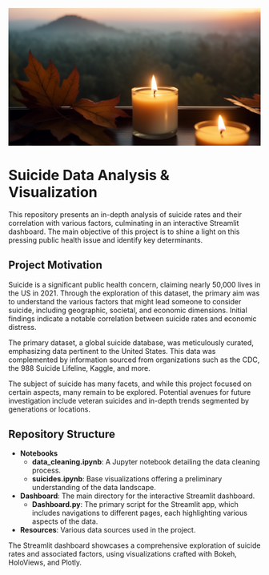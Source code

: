 <p align="center">
  <img src="https://github.com/marko-londo/Suicide-Analysis/blob/main/Resources/Images/candles.png?raw=true" alt="Header Image">
</p>

# Suicide Data Analysis & Visualization

This repository presents an in-depth analysis of suicide rates and their correlation with various factors, culminating in an interactive Streamlit dashboard. The main objective of this project is to shine a light on this pressing public health issue and identify key determinants.

## Project Motivation

Suicide is a significant public health concern, claiming nearly 50,000 lives in the US in 2021. Through the exploration of this dataset, the primary aim was to understand the various factors that might lead someone to consider suicide, including geographic, societal, and economic dimensions. Initial findings indicate a notable correlation between suicide rates and economic distress.

The primary dataset, a global suicide database, was meticulously curated, emphasizing data pertinent to the United States. This data was complemented by information sourced from organizations such as the CDC, the 988 Suicide Lifeline, Kaggle, and more.

The subject of suicide has many facets, and while this project focused on certain aspects, many remain to be explored. Potential avenues for future investigation include veteran suicides and in-depth trends segmented by generations or locations.

## Repository Structure

- **Notebooks**
  - **data_cleaning.ipynb**: A Jupyter notebook detailing the data cleaning process. 
  - **suicides.ipynb**: Base visualizations offering a preliminary understanding of the data landscape.
- **Dashboard**: The main directory for the interactive Streamlit dashboard.
  - **Dashboard.py**: The primary script for the Streamlit app, which includes navigations to different pages, each highlighting various aspects of the data.
- **Resources**: Various data sources used in the project.

The Streamlit dashboard showcases a comprehensive exploration of suicide rates and associated factors, using visualizations crafted with Bokeh, HoloViews, and Plotly. 

